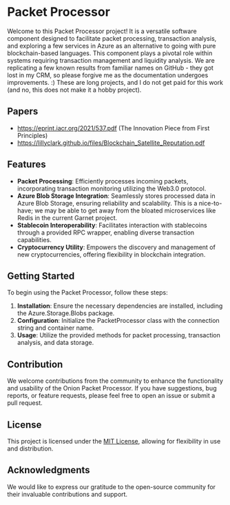 # Packet Processor

Welcome to this Packet Processor project! It is a versatile software component designed to facilitate packet processing, transaction analysis, and exploring a few services in Azure as an alternative to going with pure blockchain-based languages. This component plays a pivotal role within systems requiring transaction management and liquidity analysis. We are replicating a few known results from familiar names on GitHub - they got lost in my CRM, so please forgive me as the documentation undergoes improvements. :) These are long projects, and I do not get paid for this work (and no, this does not make it a hobby project).

## Papers
- https://eprint.iacr.org/2021/537.pdf (The Innovation Piece from First Principles)
- https://lillyclark.github.io/files/Blockchain_Satellite_Reputation.pdf

## Features

- **Packet Processing**: Efficiently processes incoming packets, incorporating transaction monitoring utilizing the Web3.0 protocol.
- **Azure Blob Storage Integration**: Seamlessly stores processed data in Azure Blob Storage, ensuring reliability and scalability. This is a nice-to-have; we may be able to get away from the bloated microservices like Redis in the current Garnet project.
- **Stablecoin Interoperability**: Facilitates interaction with stablecoins through a provided RPC wrapper, enabling diverse transaction capabilities.
- **Cryptocurrency Utility**: Empowers the discovery and management of new cryptocurrencies, offering flexibility in blockchain integration.

## Getting Started

To begin using the Packet Processor, follow these steps:

1. **Installation**: Ensure the necessary dependencies are installed, including the Azure.Storage.Blobs package.
2. **Configuration**: Initialize the PacketProcessor class with the connection string and container name.
3. **Usage**: Utilize the provided methods for packet processing, transaction analysis, and data storage.

## Contribution

We welcome contributions from the community to enhance the functionality and usability of the Onion Packet Processor. If you have suggestions, bug reports, or feature requests, please feel free to open an issue or submit a pull request.

## License

This project is licensed under the [MIT License](LICENSE), allowing for flexibility in use and distribution. 

## Acknowledgments

We would like to express our gratitude to the open-source community for their invaluable contributions and support.

